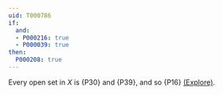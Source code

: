 ```yaml
---
uid: T000786
if:
  and:
  - P000216: true
  - P000039: true
then:
  P000208: true
---
```


Every open set in $X$ is {P30} and {P39}, and so {P16}
[(Explore)](https://topology.pi-base.org/spaces?q=Paracompact+%2B+Hyperconnected+%2B+not+Compact).
